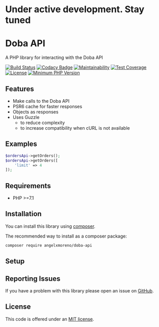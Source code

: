 # Under active development. Stay tuned

# Doba API

A PHP library for interacting with the Doba API

[![Build Status](https://travis-ci.com/angelxmoreno/doba-api.svg?branch=master)](https://travis-ci.com/angelxmoreno/doba-api)
[![Codacy Badge](https://api.codacy.com/project/badge/Grade/ddaf821f9634457f8cb8cd66bec406c8)](https://www.codacy.com/app/angelxmoreno/doba-api?utm_source=github.com&amp;utm_medium=referral&amp;utm_content=angelxmoreno/doba-api&amp;utm_campaign=Badge_Grade)
[![Maintainability](https://api.codeclimate.com/v1/badges/912a9093e06bae1573b9/maintainability)](https://codeclimate.com/github/angelxmoreno/doba-api/maintainability)
[![Test Coverage](https://api.codeclimate.com/v1/badges/912a9093e06bae1573b9/test_coverage)](https://codeclimate.com/github/angelxmoreno/doba-api/test_coverage)
[![License](https://img.shields.io/badge/license-MIT-brightgreen.svg?style=flat-square)](LICENSE.txt)
[![Minimum PHP Version](http://img.shields.io/badge/php-%3E%3D%207.1-8892BF.svg)](https://php.net/)

## Features

- Make calls to the Doba API
- PSR6 cache for faster responses
- Objects as responses
- Uses Guzzle
    - to reduce complexity
    - to increase compatibility when cURL is not available

## Examples

```php
$ordersApi->getOrders();
$ordersApi->getOrders([
    'limit' => 4
]);
```

## Requirements

- PHP >=7.1

## Installation

You can install this library using [composer](http://getcomposer.org).

The recommended way to install as a composer package:

```sh
composer require angelxmoreno/doba-api
```

## Setup

## Reporting Issues

If you have a problem with this library please open an issue on [GitHub](https://github.com/angelxmoreno/cakephp-linked-entities/issues).

## License

This code is offered under an [MIT license](https://opensource.org/licenses/mit-license.php).
